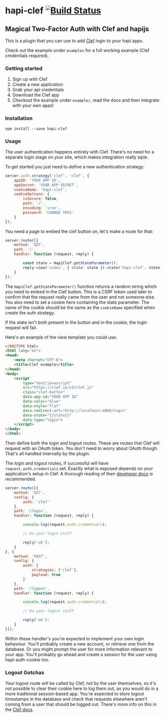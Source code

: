# hapi-clef [![Build Status](https://travis-ci.org/mtharrison/hapi-clef.svg)](https://travis-ci.org/mtharrison/hapi-clef)
## Magical Two-Factor Auth with Clef and hapijs

This is a plugin that you can use to add [Clef](https://getclef.com/) login to your hapi apps.

Check out the example under `examples` for a full working example (Clef credentials required). 

### Getting started

1. Sign up with Clef
2. Create a new application
3. Grab your api credentials
4. Download the Clef app
5. Checkout the example under `example/`, read the docs and then integrate with your own apps!

### Installation

    npm install --save hapi-clef

### Usage

The user authentication happens entirely with Clef. There's no need for a separate login stage on your site, which makes integration really siple.

To get started you just need to define a new authentication strategy:

```javascript
server.auth.strategy('clef', 'clef', {
    appID: 'YOUR APP ID',
    appSecret: 'YOUR APP SECRET',
    cookieName: 'hapi-clef',
    cookieOptions: {
        isSecure: false,
        path: '/',
        encoding: 'iron',
        password: 'CHANGE THIS'
    }
});
```

You need a page to embed the clef button on, let's make a route for that:

```javascript
server.route([{
    method: 'GET',
    path: '/',
    handler: function (request, reply) {

        const state = HapiClef.getStateParameter();
        reply.view('index', { state: state }).state('hapi-clef', state);
    }
});
```

The `HapiClef.getStateParameter()` function returns a random string which you need to embed in the Clef button. This is a CSRF token used later to confirm that the request really came from the user and not someone else. You also need to set a cookie here containing the state parameter. The name of the cookie should be the same as the `cookieName` specified when create the auth strategy.

If the state isn't both present in the button and in the cookie, the login request will fail.

Here's an example of the view template you could use:

```html
<!DOCTYPE html>
<html lang="en">
<head>
    <meta charset="UTF-8">
    <title>Clef example</title>
</head>
<body>
    <script 
        type="text/javascript" 
        src="https://clef.io/v3/clef.js" 
        class="clef-button" 
        data-app-id="YOUR APP ID" 
        data-color="blue" 
        data-style="flat" 
        data-redirect-url="http://localhost:4000/login" 
        data-state="{{state}}" 
        data-type="login">
    </script>
</body>
</html>
```

Then define both the login and logout routes. These are routes that Clef will request with an OAuth token. You don't need to worry about OAuth though. That's all handled internally by the plugin.

The login and logout routes, if successful will have `request.auth.credentials` set. Exactly what is exposed depends on your application's setup in Clef. A thorough reading of their [developer docs](http://docs.getclef.com/) is recommended.

```javascript
server.route([{
    method: 'GET',
    config: {
        auth: 'clef'
    },
    path: '/login',
    handler: function (request, reply) {

        console.log(request.auth.credentials);

        // Do your login stuff

        reply('ok');
    }
}, {
    method: 'POST',
    config: {
        auth: {
            strategies: ['clef'],
            payload: true
        }
    },
    path: '/logout',
    handler: function (request, reply) {

        console.log(request.auth.credentials);

        // Do your logout stuff

        reply('ok');
    }
}]);
```

Within these handler's you're expected to implement your own login behaviour. You'll probably create a new account, or retrieve one from the database. Or you might prompt the user for more information relevant to your app. You'll probably go ahead and create a session for the user using hapi-auth-cookie too.

### Logout Gotchas

Your logout route will be called by Clef, not by the user themselves, so it's not possible to clear their cookie here to log them out, as you would do in a more traditional session-based app. You're expected to store logout timestamps in the database and check that requests elsewhere aren't coming from a user that should be logged out. There's more info on this in the [Clef docs](http://docs.getclef.com/docs/database-logout).
